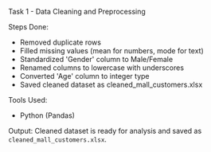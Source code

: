 Task 1 - Data Cleaning and Preprocessing

Steps Done:
- Removed duplicate rows
- Filled missing values (mean for numbers, mode for text)
- Standardized 'Gender' column to Male/Female
- Renamed columns to lowercase with underscores
- Converted 'Age' column to integer type
- Saved cleaned dataset as cleaned_mall_customers.xlsx

Tools Used:
- Python (Pandas)

Output:
Cleaned dataset is ready for analysis and saved as `cleaned_mall_customers.xlsx`.